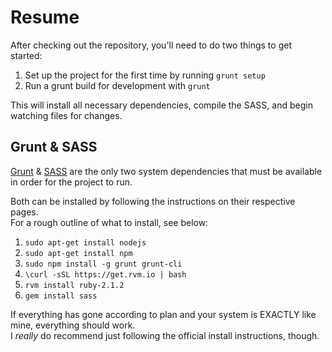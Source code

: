 Resume
======

After checking out the repository, you'll need to do two things to get started:

1. Set up the project for the first time by running `grunt setup`
2. Run a grunt build for development with `grunt`

This will install all necessary dependencies, compile the SASS, and begin watching files for changes.

Grunt & SASS
-----------------
[Grunt](http://gruntjs.com/) & [SASS](http://sass-lang.com/) are the only two system dependencies that must be available in order for the project to run.

Both can be installed by following the instructions on their respective pages.  
For a rough outline of what to install, see below:  
1. `sudo apt-get install nodejs`  
2. `sudo apt-get install npm`  
3. `sudo npm install -g grunt grunt-cli`  
4. `\curl -sSL https://get.rvm.io | bash`  
5. `rvm install ruby-2.1.2`  
6. `gem install sass`  

If everything has gone according to plan and your system is EXACTLY like mine, everything should work.  
I _really_ do recommend just following the official install instructions, though.
